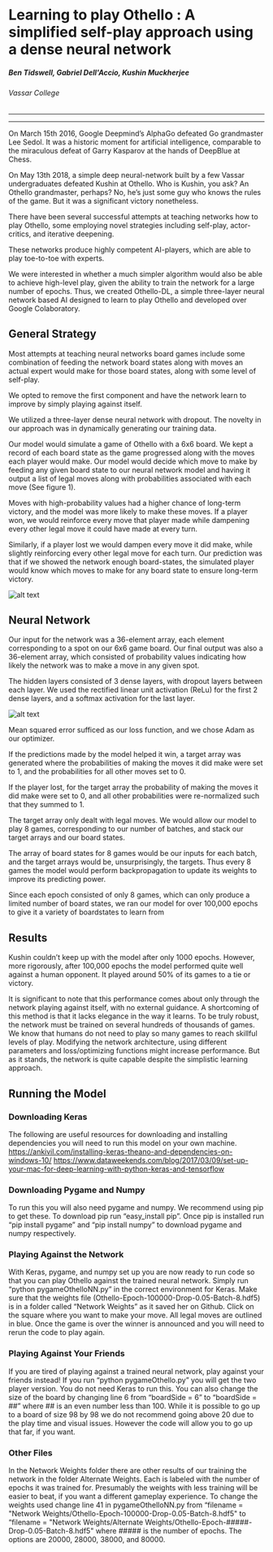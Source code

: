 # Learning to play Othello : A simplified self-play approach using a dense neural network
##### Ben Tidswell, Gabriel Dell'Accio, Kushin Muckherjee
###### Vassar College

-------------------
-------------------

On March 15th 2016, Google Deepmind’s AlphaGo defeated Go grandmaster Lee Sedol. It was a historic moment for artificial intelligence, comparable to the miraculous defeat of Garry Kasparov at the hands of DeepBlue at Chess.

On May 13th 2018, a simple deep neural-network built by a few Vassar undergraduates defeated Kushin at Othello. Who is Kushin, you ask? An Othello grandmaster, perhaps? No, he’s just some guy who knows the rules of the game. But it was a significant victory nonetheless.

There have been several successful attempts at teaching networks how to play Othello, some employing novel strategies including self-play, actor-critics, and iterative deepening.

These networks produce highly competent AI-players, which are able to play toe-to-toe with experts.

We were interested in whether a much simpler algorithm would also be able to achieve high-level play, given the ability to train the network for a large number of epochs. Thus, we created Othello-DL, a simple three-layer neural network based AI designed to learn to play Othello and developed over Google Colaboratory.

## General Strategy

Most attempts at teaching neural networks board games include some combination of feeding the network board states along with moves an actual expert would make for those board states, along with some level of self-play.

We opted to remove the first component and have the network learn to improve by simply playing against itself.
      
We utilized a three-layer dense neural network with dropout. The novelty in our approach was in dynamically generating our training data.

Our model would simulate a game of Othello with a 6x6 board. We kept a record of each board state as the game progressed along with the moves each player would make.
Our model would decide which move to make by feeding any given board state to our neural network model and having it output a list of legal moves along with probabilities associated with each move (See figure 1). 

Moves with high-probability values had a higher chance of long-term victory, and the model was more likely to make these moves. If a player won, we would reinforce every move that player made while dampening every other legal move it could have made at every turn. 

Similarly, if a player lost we would dampen every move it did make, while slightly reinforcing every other legal move for each turn. Our prediction was that if we showed the network enough board-states, the simulated player would know which moves to make for any board state to ensure long-term victory.

![alt text](./boardFigure.PNG)

## Neural Network

Our input for the network was a 36-element array, each element corresponding to a spot on our 6x6 game board. Our final output was also a 36-element array, which consisted of probability values indicating how likely the network was to make a move in any given spot.

The hidden layers consisted of 3 dense layers, with dropout layers between each layer. We used the rectified linear unit activation (ReLu) for the first 2 dense layers, and a softmax activation for the last layer.

![alt text](./neuralNetFig.PNG)

Mean squared error sufficed as our loss function, and we chose Adam as our optimizer. 


If the predictions made by the model helped it win, a target array was generated where the probabilities of making the moves it did make were set to 1, and the probabilities for all other moves set to 0.
     
If the player lost, for the target array the probability of making the moves it did make were set to 0, and all other probabilities were re-normalized such that they summed to 1.

The target array only dealt with legal moves.
We would allow our model to play 8 games, corresponding to our number of batches, and stack our target arrays and our board states.

The array of board states for 8 games would be our inputs for each batch, and the target arrays would be, unsurprisingly, the targets.
Thus every 8 games the model would perform backpropagation to update its weights to improve its predicting power.

Since each epoch consisted of only 8 games, which can only produce a limited number of board states, we ran our model for over 100,000 epochs to give it a variety of boardstates to learn from

## Results


Kushin couldn’t keep up with the model after only 1000 epochs.
However, more rigorously, after 100,000 epochs the model performed quite well against a human opponent. It played around 50% of its games to a tie or victory.

It is significant to note that this performance comes about only through the network playing against itself, with no external guidance. A shortcoming of this method is that it lacks elegance in the way it learns. To be truly robust, the network must be trained on several hundreds of thousands of games. We know that humans do not need to play so many games to reach skillful levels of play. Modifying the network architecture, using different parameters and loss/optimizing functions might increase performance. But as it stands, the network is quite capable despite the simplistic learning approach. 


## Running the Model

### Downloading Keras

The following are useful resources for downloading and installing dependencies you will need to run this model on your own machine.
https://ankivil.com/installing-keras-theano-and-dependencies-on-windows-10/	https://www.dataweekends.com/blog/2017/03/09/set-up-your-mac-for-deep-learning-with-python-keras-and-tensorflow


### Downloading Pygame and Numpy

To run this you will also need pygame and numpy. We recommend using pip to get these. To download pip run “easy_install pip”. Once pip is installed run “pip install pygame” and “pip install numpy” to download pygame and numpy respectively. 

### Playing Against the Network

With Keras, pygame, and numpy set up you are now ready to run code so that you can play Othello against the trained neural network. Simply run “python pygameOthelloNN.py” in the correct environment for Keras. Make sure that the weights file (Othello-Epoch-100000-Drop-0.05-Batch-8.hdf5) is in a folder called “Network Weights” as it saved her on Github. Click on the square where you want to make your move. All legal moves are outlined in blue. Once the game is over the winner is announced and you will need to rerun the code to play again.

### Playing Against Your Friends

If you are tired of playing against a trained neural network, play against your friends instead! If you run “python pygameOthello.py” you will get the two player version. You do not need Keras to run this. You can also change the size of the board by changing line 6 from “boardSide = 6” to “boardSide = ##” where ## is an even number less than 100. While it is possible to go up to a board of size 98 by 98 we do not recommend going above 20 due to the play time and visual issues. However the code will allow you to go up that far, if you want. 

### Other Files

In the Network Weights folder there are other results of our training the network  in the folder Alternate Weights. Each is labeled with the number of epochs it was trained for. Presumably the weights with less training will be easier to beat, if you want a different gameplay experience. To change the weights used change line 41 in pygameOthelloNN.py from “filename = "Network Weights/Othello-Epoch-100000-Drop-0.05-Batch-8.hdf5" to “filename = "Network Weights/Alternate Weights/Othello-Epoch-#####-Drop-0.05-Batch-8.hdf5" where ##### is the number of epochs. The options are 20000, 28000, 38000, and 80000.